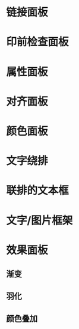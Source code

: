 # 链接面板

# 印前检查面板

# 属性面板

# 对齐面板

# 颜色面板

# 文字绕排

# 联排的文本框

# 文字/图片框架

# 效果面板

## 渐变

## 羽化

## 颜色叠加
